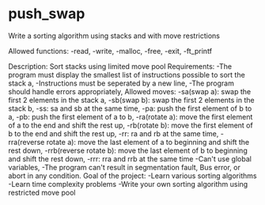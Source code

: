 # push_swap
Write a sorting algorithm using stacks and with move restrictions

Allowed functions:
	-read,
	-write,
	-malloc,
	-free,
	-exit,
	-ft_printf

Description:
	Sort stacks using limited move pool
Requirements:
	-The program must display the smallest list of instructions possible to sort the stack a,
	-Instructions must be seperated by a new line,
	-The program should handle errors appropriately,
	Allowed moves:
		-sa(swap a): swap the first 2 elements in the stack a,
		-sb(swap b): swap the first 2 elements in the stack b,
		-ss: sa and sb at the same time,
		-pa: push the first element of b to a,
		-pb: push the first element of a to b,
		-ra(rotate a): move the first element of a to the end and shift the rest up,
		-rb(rotate b): move the first element of b to the end and shift the rest up,
		-rr: ra and rb at the same time,
		-rra(reverse rotate a): move the last element of a to beginning and shift the rest down,
		-rrb(reverse rotate b): move the last element of b to beginning and shift the rest down,
		-rrr: rra and rrb at the same time
	-Can't use global variables,
	-The program can't result in segmentation fault, Bus error, or abort in any condition.
Goal of the project:
	-Learn various sorting algorithms
	-Learn time complexity problems
	-Write your own sorting algorithm using restricted move pool
